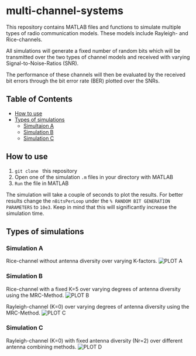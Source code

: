 # multi-channel-systems

This repository contains MATLAB files and functions to simulate multiple types 
of radio communication models. These models include Rayleigh- and Rice-channels. 

All simulations will generate a fixed number of random bits which will be transmitted 
over the two types of channel models and received with varying Signal-to-Noise-Ratios (SNR). 

The performance of these channels will then be evaluated by the received bit errors through the 
bit error rate (BER) plotted over the SNRs.

## Table of Contents

- [How to use](#how-to-use)
- [Types of simulations](#types-of-simulations)
  * [Simultaion A](#simulation-a)
  * [Simulation B](#simulation-b)
  * [Simulation C](#simulation-c)

## How to use

1. `git clone ` this repository 
2. Open one of the simulation `.m` files in your directory with MATLAB
3. `Run` the file in MATLAB

The simulation will take a couple of seconds to plot the results. 
For better results change the `nBitsPerLoop` under the `% RANDOM BIT GENERATION PARAMETERS` to `10e3`.
Keep in mind that this  will significantly increase the simulation time.

## Types of simulations



### Simulation A 

Rice-channel without antenna diversity over varying K-factors. 
![PLOT A](https://github.com/carlobiermann/multi-channel-systems/blob/master/PLOTS/PLOT1-RICE-CHANNEL-SIM.jpg)

### Simulation B 

Rice-channel with a fixed K=5 over varying degrees of antenna diversity using the MRC-Method.
![PLOT B](https://github.com/carlobiermann/multi-channel-systems/blob/master/PLOTS/PLOT2-RICE-CHANNEL-MRC-COMB.jpg)
 
Rayleigh-channel (K=0) over varying degrees of antenna diversity using the MRC-Method.
![PLOT C](https://github.com/carlobiermann/multi-channel-systems/blob/master/PLOTS/PLOT3-RAYLEIGH-CHANNEL-MRC-COMB.jpg)

### Simulation C 

Rayleigh-channel (K=0) with fixed antenna diversity (Nr=2) over different antenna combining methods.
![PLOT D](https://github.com/carlobiermann/multi-channel-systems/blob/master/PLOTS/PLOT4-RAYLEIGH-COMB-METHODS.jpg)
